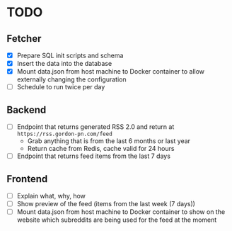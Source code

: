 # TODO

## Fetcher

* [x] Prepare SQL init scripts and schema
* [x] Insert the data into the database
* [x] Mount data.json from host machine to Docker container to allow externally changing the configuration
* [ ] Schedule to run twice per day

## Backend

* [ ] Endpoint that returns generated RSS 2.0 and return at `https://rss.gordon-pn.com/feed`
  * Grab anything that is from the last 6 months or last year
  * Return cache from Redis, cache valid for 24 hours
* [ ] Endpoint that returns feed items from the last 7 days

## Frontend

* [ ] Explain what, why, how
* [ ] Show preview of the feed (items from the last week (7 days))
* [ ] Mount data.json from host machine to Docker container to show on the website which subreddits are being used for the feed at the moment
